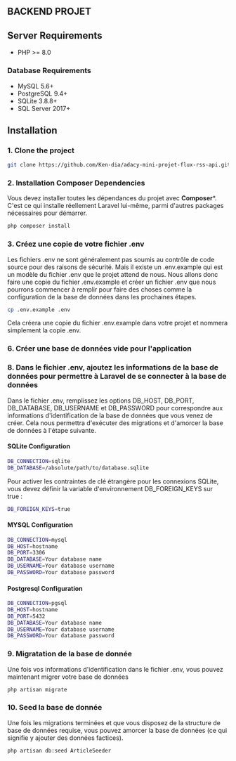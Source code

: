 ## BACKEND PROJET 


## Server Requirements

- PHP >= 8.0

### Database Requirements

- MySQL 5.6+
- PostgreSQL 9.4+
- SQLite 3.8.8+
- SQL Server 2017+

## Installation
### 1. Clone the project

```bash
git clone https://github.com/Ken-dia/adacy-mini-projet-flux-rss-api.git
```
### 2. Installation Composer Dependencies

Vous devez installer toutes les dépendances du projet avec **Composer***. C'est ce qui installe réellement Laravel lui-même, parmi d'autres packages nécessaires pour démarrer.

```bash
php composer install
```
### 3. Créez une copie de votre fichier .env

Les fichiers .env ne sont généralement pas soumis au contrôle de code source pour des raisons de sécurité. Mais il existe un .env.example qui est un modèle du fichier .env que le projet attend de nous. Nous allons donc faire une copie du fichier .env.example et créer un fichier .env que nous pourrons commencer à remplir pour faire des choses comme la configuration de la base de données dans les prochaines étapes.

```bash
cp .env.example .env
```
Cela créera une copie du fichier .env.example dans votre projet et nommera simplement la copie .env.
### 6. Créer une base de données vide pour l'application


### 8. Dans le fichier .env, ajoutez les informations de la base de données pour permettre à Laravel de se connecter à la base de données

Dans le fichier .env, remplissez les options DB_HOST, DB_PORT, DB_DATABASE, DB_USERNAME et DB_PASSWORD pour correspondre aux informations d'identification de la base de données que vous venez de créer. Cela nous permettra d'exécuter des migrations et d'amorcer la base de données à l'étape suivante.
#### SQLite Configuration

```bash
DB_CONNECTION=sqlite
DB_DATABASE=/absolute/path/to/database.sqlite
```
Pour activer les contraintes de clé étrangère pour les connexions SQLite, vous devez définir la variable d'environnement DB_FOREIGN_KEYS sur true :

```bash
DB_FOREIGN_KEYS=true
```

#### MYSQL Configuration

```bash
DB_CONNECTION=mysql
DB_HOST=hostname
DB_PORT=3306
DB_DATABASE=Your database name
DB_USERNAME=Your database username
DB_PASSWORD=Your database password
```

#### Postgresql Configuration

```bash
DB_CONNECTION=pgsql
DB_HOST=hostname
DB_PORT=5432
DB_DATABASE=Your database name
DB_USERNAME=Your database username
DB_PASSWORD=Your database password
```

### 9. Migratation de la base de donnée

Une fois vos informations d'identification dans le fichier .env, vous pouvez maintenant migrer votre base de données

```bash
php artisan migrate
```

### 10. Seed la base de donnée

Une fois les migrations terminées et que vous disposez de la structure de base de données requise, vous pouvez amorcer la base de données (ce qui signifie y ajouter des données factices).

```bash
php artisan db:seed ArticleSeeder
```

